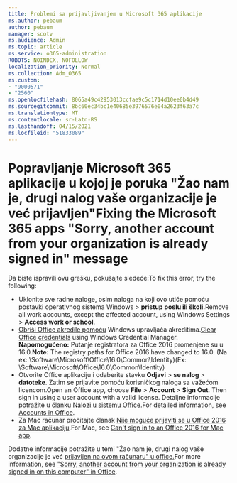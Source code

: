 ```yaml
---
title: Problemi sa prijavljivanjem u Microsoft 365 aplikacije
ms.author: pebaum
author: pebaum
manager: scotv
ms.audience: Admin
ms.topic: article
ms.service: o365-administration
ROBOTS: NOINDEX, NOFOLLOW
localization_priority: Normal
ms.collection: Adm_O365
ms.custom:
- "9000571"
- "2560"
ms.openlocfilehash: 8065a49c42953013ccfae9c5c1714d10ee0b4d49
ms.sourcegitcommit: 8bc60ec34bc1e40685e3976576e04a2623f63a7c
ms.translationtype: MT
ms.contentlocale: sr-Latn-RS
ms.lasthandoff: 04/15/2021
ms.locfileid: "51833089"
---
```

# <a name="fixing-the-microsoft-365-apps-sorry-another-account-from-your-organization-is-already-signed-in-message"></a><span data-ttu-id="ee9ac-102">Popravljanje Microsoft 365 aplikacije u kojoj je poruka "Žao nam je, drugi nalog vaše organizacije je već prijavljen"</span><span class="sxs-lookup"><span data-stu-id="ee9ac-102">Fixing the Microsoft 365 apps "Sorry, another account from your organization is already signed in" message</span></span>

<span data-ttu-id="ee9ac-103">Da biste ispravili ovu grešku, pokušajte sledeće:</span><span class="sxs-lookup"><span data-stu-id="ee9ac-103">To fix this error, try the following:</span></span>

- <span data-ttu-id="ee9ac-104">Uklonite sve radne naloge, osim naloga na koji ovo utiče pomoću postavki operativnog sistema Windows > **pristup poslu ili školi.**</span><span class="sxs-lookup"><span data-stu-id="ee9ac-104">Remove all work accounts, except the affected account, using Windows Settings > **Access work or school**.</span></span>
- <span data-ttu-id="ee9ac-105">[Obriši Office akredile pomoću](https://docs.microsoft.com/office/troubleshoot/error-messages/another-account-already-signed-in#step-3-clear-cached-credentials-on-the-computer) Windows upravljača akreditima.</span><span class="sxs-lookup"><span data-stu-id="ee9ac-105">[Clear Office credentials](https://docs.microsoft.com/office/troubleshoot/error-messages/another-account-already-signed-in#step-3-clear-cached-credentials-on-the-computer) using Windows Credential Manager.</span></span><br/>
    <span data-ttu-id="ee9ac-106">**Napomogućeno:** Putanje registratora za Office 2016 promenjene su u 16.0.</span><span class="sxs-lookup"><span data-stu-id="ee9ac-106">**Note:** The registry paths for Office 2016 have changed to 16.0.</span></span> <span data-ttu-id="ee9ac-107">(Na ex: \Software\Microsoft\Office\16.0\Common\Identity\)</span><span class="sxs-lookup"><span data-stu-id="ee9ac-107">(Ex: \Software\Microsoft\Office\16.0\Common\Identity\)</span></span>
- <span data-ttu-id="ee9ac-108">Otvorite Office aplikaciju i odaberite stavku **Odjavi**  >  **se nalog**  >  **datoteke**. Zatim se prijavite pomoću korisničkog naloga sa važećom licencom.</span><span class="sxs-lookup"><span data-stu-id="ee9ac-108">Open an Office app, choose **File** > **Account** > **Sign Out**. Then sign in using a user account with a valid license.</span></span> <span data-ttu-id="ee9ac-109">Detaljne informacije potražite u članku [Nalozi u sistemu Office](https://support.office.com/article/accounts-in-office-628ea040-f265-49de-b986-be09c3ebf8a9).</span><span class="sxs-lookup"><span data-stu-id="ee9ac-109">For detailed information, see [Accounts in Office](https://support.office.com/article/accounts-in-office-628ea040-f265-49de-b986-be09c3ebf8a9).</span></span>
- <span data-ttu-id="ee9ac-110">Za Mac računar pročitajte članak [Nije moguće prijaviti se u Office 2016 za Mac aplikaciju](https://docs.microsoft.com/office365/troubleshoot/authentication/sign-in-to-office-2016-for-mac-fail).</span><span class="sxs-lookup"><span data-stu-id="ee9ac-110">For Mac, see [Can't sign in to an Office 2016 for Mac app](https://docs.microsoft.com/office365/troubleshoot/authentication/sign-in-to-office-2016-for-mac-fail).</span></span>

<span data-ttu-id="ee9ac-111">Dodatne informacije potražite u temi "Žao nam je, drugi nalog vaše organizacije je već [prijavljen na ovom računaru" u office.](https://docs.microsoft.com/office/troubleshoot/error-messages/another-account-already-signed-in)</span><span class="sxs-lookup"><span data-stu-id="ee9ac-111">For more information, see ["Sorry, another account from your organization is already signed in on this computer" in Office](https://docs.microsoft.com/office/troubleshoot/error-messages/another-account-already-signed-in).</span></span>